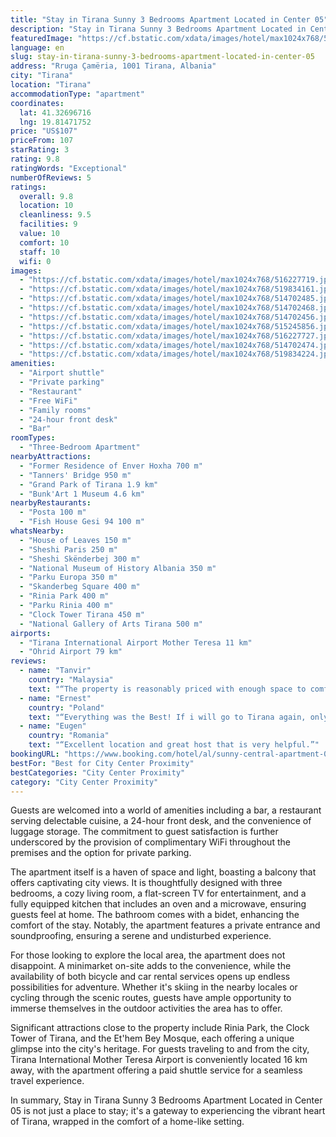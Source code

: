 ```yaml
---
title: "Stay in Tirana Sunny 3 Bedrooms Apartment Located in Center 05"
description: "Stay in Tirana Sunny 3 Bedrooms Apartment Located in Center 05 emerges as a prime choice for travelers seeking a blend of comfort, convenience, and a touch of local charm right in the heart of Tirana."
featuredImage: "https://cf.bstatic.com/xdata/images/hotel/max1024x768/516227719.jpg?k=42830b463455e90c306cdc21a205b6f9f3d941803b8628035197407abf6ccd16&o=&hp=1"
language: en
slug: stay-in-tirana-sunny-3-bedrooms-apartment-located-in-center-05
address: "Rruga Çamëria, 1001 Tirana, Albania"
city: "Tirana"
location: "Tirana"
accommodationType: "apartment"
coordinates:
  lat: 41.32696716
  lng: 19.81471752
price: "US$107"
priceFrom: 107
starRating: 3
rating: 9.8
ratingWords: "Exceptional"
numberOfReviews: 5
ratings:
  overall: 9.8
  location: 10
  cleanliness: 9.5
  facilities: 9
  value: 10
  comfort: 10
  staff: 10
  wifi: 0
images:
  - "https://cf.bstatic.com/xdata/images/hotel/max1024x768/516227719.jpg?k=42830b463455e90c306cdc21a205b6f9f3d941803b8628035197407abf6ccd16&o=&hp=1"
  - "https://cf.bstatic.com/xdata/images/hotel/max1024x768/519834161.jpg?k=79b27f444c8f02da051f353ba04fa5a399f211adb1dad224ee56149cb60dd270&o=&hp=1"
  - "https://cf.bstatic.com/xdata/images/hotel/max1024x768/514702485.jpg?k=6381480dd744b48cb2d54ead53a2ac1be00958c35fe804a44235d0ce977403c1&o=&hp=1"
  - "https://cf.bstatic.com/xdata/images/hotel/max1024x768/514702468.jpg?k=c115ce890b2889f902ffcb354492017faa7d4dd3cd80ab631222f8e98df37549&o=&hp=1"
  - "https://cf.bstatic.com/xdata/images/hotel/max1024x768/514702456.jpg?k=7db3d091c6e79afddf60ca88e867e8e670c803adc1bd5b0fa1e08ab508c708eb&o=&hp=1"
  - "https://cf.bstatic.com/xdata/images/hotel/max1024x768/515245856.jpg?k=8375cafbd1f707fc5e0c349d83ea998be686c776a940ba38cc95d5e22513988d&o=&hp=1"
  - "https://cf.bstatic.com/xdata/images/hotel/max1024x768/516227727.jpg?k=312c2029bf7c027ae8f32a3f312a100baf9874293089af557fce2e86edd604a9&o=&hp=1"
  - "https://cf.bstatic.com/xdata/images/hotel/max1024x768/514702474.jpg?k=b0a495911f6cc4413284f44c50d8ba25c62c149c83f4fc9ad937c350fb0aef67&o=&hp=1"
  - "https://cf.bstatic.com/xdata/images/hotel/max1024x768/519834224.jpg?k=319129b7b047cf5ff92b912f652d8e0d6cb48946f9a39c402899cb7fb18d1335&o=&hp=1"
amenities:
  - "Airport shuttle"
  - "Private parking"
  - "Restaurant"
  - "Free WiFi"
  - "Family rooms"
  - "24-hour front desk"
  - "Bar"
roomTypes:
  - "Three-Bedroom Apartment"
nearbyAttractions:
  - "Former Residence of Enver Hoxha 700 m"
  - "Tanners' Bridge 950 m"
  - "Grand Park of Tirana 1.9 km"
  - "Bunk'Art 1 Museum 4.6 km"
nearbyRestaurants:
  - "Posta 100 m"
  - "Fish House Gesi 94 100 m"
whatsNearby:
  - "House of Leaves 150 m"
  - "Sheshi Paris 250 m"
  - "Sheshi Skënderbej 300 m"
  - "National Museum of History Albania 350 m"
  - "Parku Europa 350 m"
  - "Skanderbeg Square 400 m"
  - "Rinia Park 400 m"
  - "Parku Rinia 400 m"
  - "Clock Tower Tirana 450 m"
  - "National Gallery of Arts Tirana 500 m"
airports:
  - "Tirana International Airport Mother Teresa 11 km"
  - "Ohrid Airport 79 km"
reviews:
  - name: "Tanvir"
    country: "Malaysia"
    text: "“The property is reasonably priced with enough space to comfortably accomodate a group of 6-7 people and with all the necessary ameneties provided. It is located right in the city centre with the main square, supermarkets and restaurants within...”"
  - name: "Ernest"
    country: "Poland"
    text: "“Everything was the Best! If i will go to Tirana again, only this option. I really recommend.”"
  - name: "Eugen"
    country: "Romania"
    text: "“Excellent location and great host that is very helpful.”"
bookingURL: "https://www.booking.com/hotel/al/sunny-central-apartment-05.en-gb.html?aid=8035640"
bestFor: "Best for City Center Proximity"
bestCategories: "City Center Proximity"
category: "City Center Proximity"
---
```


Guests are welcomed into a world of amenities including a bar, a restaurant serving delectable cuisine, a 24-hour front desk, and the convenience of luggage storage. The commitment to guest satisfaction is further underscored by the provision of complimentary WiFi throughout the premises and the option for private parking.

The apartment itself is a haven of space and light, boasting a balcony that offers captivating city views. It is thoughtfully designed with three bedrooms, a cozy living room, a flat-screen TV for entertainment, and a fully equipped kitchen that includes an oven and a microwave, ensuring guests feel at home. The bathroom comes with a bidet, enhancing the comfort of the stay. Notably, the apartment features a private entrance and soundproofing, ensuring a serene and undisturbed experience.

For those looking to explore the local area, the apartment does not disappoint. A minimarket on-site adds to the convenience, while the availability of both bicycle and car rental services opens up endless possibilities for adventure. Whether it's skiing in the nearby locales or cycling through the scenic routes, guests have ample opportunity to immerse themselves in the outdoor activities the area has to offer.

Significant attractions close to the property include Rinia Park, the Clock Tower of Tirana, and the Et'hem Bey Mosque, each offering a unique glimpse into the city's heritage. For guests traveling to and from the city, Tirana International Mother Teresa Airport is conveniently located 16 km away, with the apartment offering a paid shuttle service for a seamless travel experience.

In summary, Stay in Tirana Sunny 3 Bedrooms Apartment Located in Center 05 is not just a place to stay; it's a gateway to experiencing the vibrant heart of Tirana, wrapped in the comfort of a home-like setting.